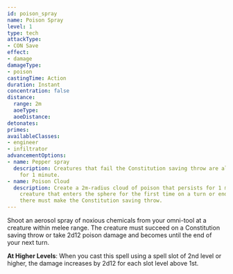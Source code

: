 ```yaml
---
id: poison_spray
name: Poison Spray
level: 1
type: tech
attackType:
- CON Save
effect:
- damage
damageType:
- poison
castingTime: Action
duration: Instant
concentration: false
distance:
  range: 2m
  aoeType: 
  aoeDistance: 
detonates: 
primes: 
availableClasses:
- engineer
- infiltrator
advancementOptions:
- name: Pepper spray
  description: Creatures that fail the Constitution saving throw are also blinded
    for 1 minute.
- name: Poison Cloud
  description: Create a 2m-radius cloud of poison that persists for 1 minute. Each
    creature that enters the sphere for the first time on a turn or ends its turn
    there must make the Constitution saving throw.
---
```

Shoot an aerosol spray of noxious chemicals from your omni-tool at a creature within melee range. The creature must
succeed on a Constitution saving throw or take 2d12 poison damage and becomes <me-condition id="poisoned"/> until the end
of your next turn.

__At Higher Levels__: When you cast this spell using a spell slot of 2nd level or higher, the damage increases
by 2d12 for each slot level above 1st.
